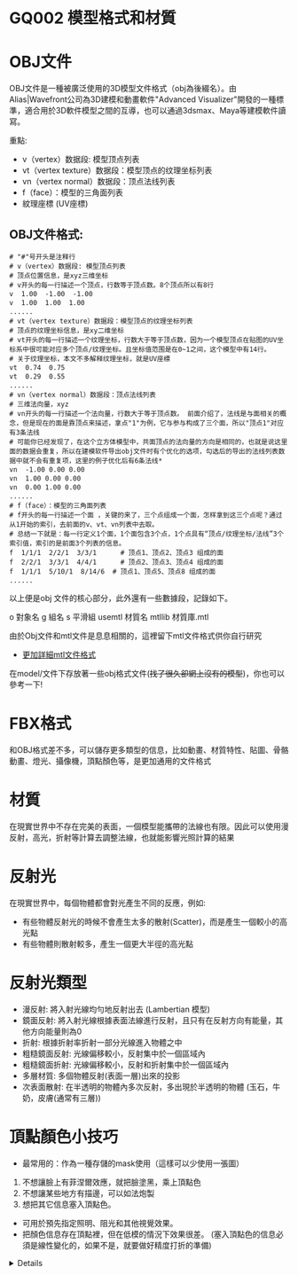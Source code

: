 # GQ002 模型格式和材質

# OBJ文件
OBJ文件是一種被廣泛使用的3D模型文件格式（obj為後綴名）。由Alias|Wavefront公司為3D建模和動畫軟件"Advanced Visualizer"開發的一種標準，適合用於3D軟件模型之間的互導，也可以通過3dsmax、Maya等建模軟件讀寫。

重點:
- v（vertex）数据段: 模型顶点列表
- vt（vertex texture）数据段：模型顶点的纹理坐标列表
- vn（vertex normal）数据段：顶点法线列表
- f（face）：模型的三角面列表
- 紋理座標 (UV座標)

## OBJ文件格式:
```obj
# "#"号开头是注释行
# v（vertex）数据段: 模型顶点列表
# 顶点位置信息，是xyz三维坐标
# v开头的每一行描述一个顶点，行数等于顶点数。8个顶点所以有8行
v  1.00  -1.00  -1.00
v  1.00  1.00  1.00
......
# vt（vertex texture）数据段：模型顶点的纹理坐标列表
# 顶点的纹理坐标信息，是xy二维坐标
# vt开头的每一行描述一个纹理坐标，行数大于等于顶点数，因为一个模型顶点在贴图的UV坐标系中很可能对应多个顶点/纹理坐标。且坐标值范围是在0~1之间，这个模型中有14行。
# 关于纹理坐标，本文不多解释纹理坐标，就是UV座標
vt  0.74  0.75
vt  0.29  0.55
......
# vn（vertex normal）数据段：顶点法线列表
# 三维法向量，xyz
# vn开头的每一行描述一个法向量，行数大于等于顶点数。 前面介绍了，法线是与面相关的概念，但是现在的面是靠顶点来描述，拿点"1"为例，它与参与构成了三个面，所以"顶点1"对应有3条法线
# 可能你已经发现了，在这个立方体模型中，共面顶点的法向量的方向是相同的，也就是说这里面的数据会重复，所以在建模软件导出obj文件时有个优化的选项，勾选后的导出的法线列表数据中就不会有重复项，这里的例子优化后有6条法线*
vn  -1.00 0.00 0.00 
vn  1.00 0.00 0.00
vn  0.00 1.00 0.00
......
# f（face）：模型的三角面列表
# f开头的每一行描述一个面 ，关键的来了，三个点组成一个面，怎样拿到这三个点呢？通过从1开始的索引，去前面的v、vt、vn列表中去取。
# 总结一下就是：每一行定义1个面，1个面包含3个点，1个点具有“顶点/纹理坐标/法线”3个索引值，索引的是前面3个列表的信息。
f  1/1/1  2/2/1  3/3/1      # 顶点1、顶点2、顶点3 组成的面
f  2/2/1  3/3/1  4/4/1      # 顶点2、顶点3、顶点4 组成的面
f  1/1/1  5/10/1  8/14/6  # 顶点1、顶点5、顶点8 组成的面
......
```
以上便是obj 文件的核心部分，此外還有一些數據段，記錄如下。

o 對象名
g 組名
s 平滑組
usemtl 材質名
mtllib 材質庫.mtl

由於Obj文件和mtl文件是息息相關的，這裡留下mtl文件格式供你自行研究

* [更加詳細mtl文件格式](https://www.loc.gov/preservation/digital/formats/fdd/fdd000508.shtml)

在model/文件下存放著一些obj格式文件(~~找了很久卻網上沒有的模型~~)，你也可以參考一下!

</details>

# FBX格式
和OBJ格式差不多，可以儲存更多類型的信息，比如動畫、材質特性、貼圖、骨骼動畫、燈光、攝像機，頂點顏色等，是更加通用的文件格式

# 材質
在現實世界中不存在完美的表面，一個模型能攜帶的法線也有限。因此可以使用漫反射，高光，折射等計算去調整法線，也就能影響光照計算的結果

# 反射光
在現實世界中，每個物體都會對光產生不同的反應，例如:
- 有些物體反射光的時候不會產生太多的散射(Scatter)，而是產生一個較小的高光點
- 有些物體則散射較多，產生一個更大半徑的高光點

# 反射光類型
- 漫反射: 將入射光線均勻地反射出去 (Lambertian 模型)
- 鏡面反射: 將入射光線根據表面法線進行反射，且只有在反射方向有能量，其他方向能量則為0
- 折射: 根據折射率折射一部分光線進入物體之中
- 粗糙鏡面反射: 光線偏移較小，反射集中於一個區域內
- 粗糙鏡面折射: 光線偏移較小，反射和折射集中於一個區域內
- 多層材質: 多個物體反射(表面一層)出來的投影
- 次表面散射: 在半透明的物體內多次反射，多出現於半透明的物體 (玉石，牛奶，皮膚(通常有三層))

# 頂點顏色小技巧
- 最常用的：作為一種存儲的mask使用（這樣可以少使用一張圖）
1. 不想讓臉上有菲涅爾效應，就把臉塗黑，乘上頂點色
2. 不想讓某些地方有描邊，可以如法炮製
3. 想把其它信息塞入頂點色。
- 可用於預先指定照明、阻光和其他視覺效果。
- 把顏色信息存在頂點裡，但在低模的情況下效果很差。
(塞入頂點色的信息必須是線性變化的，如果不是，就要做好精度打折的準備)

<details>
* [3ds Max 顶点颜色](https://www.ddove.com/edu/chapter/8123.html)
3ds Max 中的所有對像都具有貼圖通道，其中保存關於紋理貼圖以及頂點顏色、照明和 Alpha 的信息。網格對象同樣具有幾何體和頂點選擇通道。
> 主通道為頂點顏色，這可以使對像中的每個頂點都有其自己的顏色，並且在頂點之間自動漸變。此著色默認情況下不可見，但您可以通過“對象屬性”設置切換其顯示。還可以通過“頂點繪製”修改器等各種功能查看和編輯頂點著色。它可用於預先指定照明、阻光和其他視覺效果。貼圖通道數據也可由如游戲引擎等外部應用程序使用

<details>

# 光滑組
光滑組（smoothing group）是用來設置邊緣線的光滑顯示的。

smoothing group定義了模型邊緣被渲染出來的方式，下圖三個瓶子是同一個模型。左邊的瓶子是硬邊渲染出來的。右邊的瓶子就是光滑的邊緣渲染出來的。中間的瓶子在高光區域設置了smoothing group，所以高光區是平滑的，而其他邊緣仍然是硬邊渲染

![](pic/%E8%9E%A2%E5%B9%95%E6%93%B7%E5%8F%96%E7%95%AB%E9%9D%A2%202022-08-28%20212131.png)

下面圖標出了面的亮度(不是確切數字)，兩面之間的過渡就是兩面亮度和的平均值，光滑組處理面之間的光照信息，提高它們的亮度、飽和度

![](pic/%E8%9E%A2%E5%B9%95%E6%93%B7%E5%8F%96%E7%95%AB%E9%9D%A2%202022-08-28%20212355.png)

- 如果兩個面一個光滑組是1，另一個是2，就不進行計算
- 如果他們的光滑組都是1，就會進行光照計算，產生光滑效果，影響最終渲染

![](pic/%E8%9E%A2%E5%B9%95%E6%93%B7%E5%8F%96%E7%95%AB%E9%9D%A2%202022-08-28%20212524.png)

# 光滑組和法線
使用Substance Painter軟件製作漸變色的法線貼圖的時候，會出現黑邊情況
- 光滑組相連的模型，法線貼圖都存在大漸變色，導致模型的法線效果會很奇怪（平面上有發暗發亮的光影）。當你發現你的模型出現這種漸變時，一定是出現了光滑組的問題。
- 中間的兩個模型出現了不同程度的接縫（第三個模型的接縫非常明顯，第二個模型則弱一些）。光滑組和uv統一相連或斷開，是不會出現明顯接縫的，當遇到接縫問題，優先考慮模型的光滑組和uv是否統一

![光滑組和法線](pic/v2-5705f6817b9befd91fdb70f13f352fa7_720w.jpg)

# 紋理動畫
在採樣紋理的時候，可以嘗試把紋理的圖片UV座標平移，達到產生複雜動畫的錯覺

# 備忘
https://www.adobe.com/products/substance3d-painter.html





